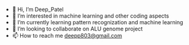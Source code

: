 - 👋 Hi, I’m Deep_Patel
- 👀 I’m interested in machine learning and other coding aspects
- 🌱 I’m currently learning pattern recognization and machine learning
- 💞️ I’m looking to collaborate on ALU genome project 
- 📫 How to reach me deepp803@gmail.com

<!---
kcArtemis/kcArtemis is a ✨ special ✨ repository because its `README.md` (this file) appears on your GitHub profile.
You can click the Preview link to take a look at your changes.
--->
